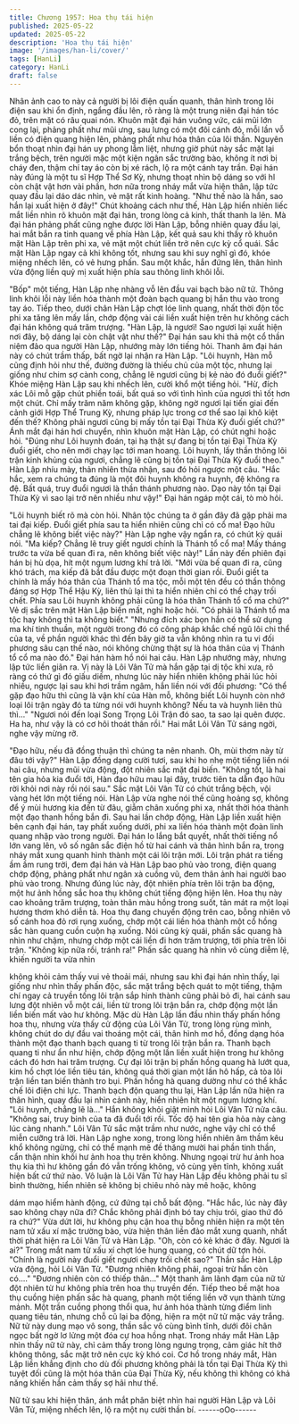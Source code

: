 ```yaml
---
title: Chương 1957: Hoa thụ tái hiện
published: 2025-05-22
updated: 2025-05-22
description: 'Hoa thụ tái hiện'
image: '/images/han-li/cover/'
tags: [HanLi]
category: HanLi
draft: false
---
```


Nhân ảnh cao to này cả người bị lôi điện quấn quanh, thân hình
trong lôi điện sau khi ổn định, ngẩng đầu lên, rõ ràng là một trung
niên đại hán tóc đỏ, trên mặt có râu quai nón.
Khuôn mặt đại hán vuông vức, cái mũi lớn cong lại, phảng phất
như mũi ưng, sau lưng có một đôi cánh đỏ, mỗi lần vỗ liền có điện
quang hiện lên, phảng phất như hóa thân của lôi thần.
Nguyên bổn thoạt nhìn đại hán uy phong lẫm liệt, nhưng giờ phút
này sắc mặt lại trắng bệch, trên người mặc một kiện ngân sắc
trường bào, không ít nơi bị cháy đen, thậm chí tay áo còn bị xé
rách, lộ ra một cánh tay trần.
Đại hán này đúng là một tu sĩ Hợp Thể Sơ Kỳ, nhưng thoạt nhìn
bộ dáng so với hl còn chật vật hơn vài phần, hơn nữa trong nháy
mắt vừa hiện thân, lập tức quay đầu lại dáo dác nhìn, vẻ mặt rất
kinh hoàng.
"Như thế nào là hắn, sao hắn lại xuất hiện ở đây!" Chút khoảng
cách như thế, Hàn Lập hiển nhiên liếc mắt liền nhìn rõ khuôn mặt
đại hán, trong lòng cả kinh, thất thanh la lên.
Mà đại hán phảng phất cũng nghe được lời Hàn Lập, bỗng nhiên
quay đầu lại, hai mắt bắn ra tinh quang về phía Hàn Lập, kết quả
sau khi thấy rõ khuôn mặt Hàn Lập trên phi xa, vẻ mặt một chút
liền trở nên cực kỳ cổ quái.
Sắc mặt Hàn Lập ngay cả khi không tốt, nhưng sau khi suy nghĩ
gì đó, khóe miệng nhếch lên, có vẻ hưng phấn.
Sau một khắc, hắn đứng lên, thân hình vừa động liền quỷ mị xuất
hiện phía sau thông linh khôi lỗi.

"Bốp" một tiếng, Hàn Lập nhẹ nhàng vỗ lên đầu vai bạch bào nữ
tử.
Thông linh khôi lỗi này liền hóa thành một đoàn bạch quang bị
hắn thu vào trong tay áo.
Tiếp theo, dưới chân Hàn Lập chợt lóe linh quang, nhất thời độn
tốc phi xa tăng lên mấy lần, chớp động vài cái liền xuất hiện trên
hư không cách đại hán không quá trăm trượng.
"Hàn Lập, là ngươi! Sao ngươi lại xuất hiện nơi đây, bộ dáng lại
còn chật vật như thế?" Đại hán sau khi thả một cổ thần niệm đảo
qua người Hàn Lập, nhướng mày lớn tiếng hỏi.
Thanh âm đại hán này có chút trầm thấp, bất ngờ lại nhận ra Hàn
Lập.
"Lôi huynh, Hàn mỗ cũng định hỏi như thế, đường đường là thiếu
chủ của một tộc, nhưng lại giống như chim sợ cành cong, chẳng
lẽ ngươi cũng bị kẻ nào đó đuổi giết?" Khóe miệng Hàn Lập sau
khi nhếch lên, cười khổ một tiếng hỏi.
"Hừ, đích xác Lôi mỗ gặp chút phiền toái, bất quá so với tình hình
của ngươi thì tốt hơn một chút. Chỉ mấy trăm năm không gặp,
không ngờ ngươi lại tiến giai đến cảnh giới Hợp Thể Trung Kỳ,
nhưng pháp lực trong cơ thể sao lại khô kiệt đến thế? Không phải
ngươi cũng bị mấy tồn tại Đại Thừa Kỳ đuổi giết chứ?" Ánh mắt
đại hán hơi chuyển, nhìn khuôn mặt Hàn Lập, có chút nghi hoặc
hỏi.
"Đúng như Lôi huynh đoán, tại hạ thật sự đang bị tồn tại Đại Thừa
Kỳ đuổi giết, cho nên mới chạy lạc tới man hoang. Lôi huynh, lấy
thần thông lôi trận kinh khủng của ngươi, chẳng lẽ cũng bị tồn tại
Đại Thừa Kỳ đuổi theo." Hàn Lập nhíu mày, thản nhiên thừa nhận,
sau đó hỏi ngược một câu.
"Hắc hắc, xem ra chúng ta đúng là một đôi huynh không ra huynh,
đệ không ra đệ. Bất quá, truy đuổi ngươi là thần thánh phương
nào. Dạo này tồn tại Đại Thừa Kỳ vì sao lại trở nên nhiều như
vậy!" Đại hán ngáp một cái, tò mò hỏi.

"Lôi huynh biết rõ mà còn hỏi. Nhân tộc chúng ta ở gần đây đã
gặp phải ma tai đại kiếp. Đuổi giết phía sau ta hiển nhiên cũng chỉ
có cổ ma! Đạo hữu chẳng lẽ không biết việc này?" Hàn Lập nghe
vậy ngẩn ra, có chút kỳ quái nói.
"Ma kiếp? Chẳng lẽ truy giết ngươi chính là Thánh tổ cổ ma! Mấy
tháng trước ta vừa bế quan đi ra, nên không biết việc này!" Lần
này đến phiên đại hán bị hù dọa, hít một ngụm lương khí trả lời.
"Mới vừa bế quan đi ra, cũng khó trách, ma kiếp đã bắt đầu được
một đoạn thời gian rồi. Đuổi giết ta chính là mấy hóa thân của
Thánh tổ ma tộc, mỗi một tên đều có thần thông đáng sợ Hợp Thể
Hậu Kỳ, liên thủ lại thì ta hiển nhiên chỉ có thể chạy trối chết. Phía
sau Lôi huynh không phải cũng là hóa thân Thánh tổ cổ ma chứ?"
Vẻ dị sắc trên mặt Hàn Lập biến mất, nghi hoặc hỏi.
"Có phải là Thánh tổ ma tộc hay không thì ta không biết."
"Nhưng đích xác bọn hắn có thể sử dụng ma khí tinh thuần, một
người trong đó có công pháp khắc chế ngũ lôi chi thể của ta, về
phần người khác thì đến bây giờ ta vẫn không nhìn ra tu vi đối
phương sâu cạn thế nào, nói không chừng thật sự là hóa thân của
vị Thánh tổ cổ ma nào đó." Đại hán hàm hồ nói hai câu.
Hàn Lập nhướng mày, nhưng lập tức liền giãn ra.
Vị này là Lôi Vân Tử mà hắn gặp tại dị tộc khi xưa, rõ ràng có thứ
gì đó giấu diếm, nhưng lúc này hiển nhiên không phải lúc hỏi
nhiều, ngược lại sau khi hơi trầm ngâm, hắn liền nói với đối
phương:
"Có thể gặp đạo hữu thì cũng là vận khí của Hàn mỗ, không biết
Lôi huynh còn nhớ loại lôi trận ngày đó ta từng nói với huynh
không? Nếu ta và huynh liên thủ thì..."
"Ngươi nói đến loại Song Trọng Lôi Trận đó sao, ta sao lại quên
được. Ha ha, như vậy là có cơ hôi thoát thân rồi." Hai mắt Lôi Vân
Tử sáng ngời, nghe vậy mừng rỡ.

"Đạo hữu, nếu đã đồng thuận thì chúng ta nên nhanh. Oh, mùi
thơm này từ đâu tới vậy?" Hàn Lập đồng dạng cười tươi, sau khi
ho nhẹ một tiếng liền nói hai câu, nhưng mũi vừa động, đột nhiên
sắc mặt đại biến.
"Không tốt, là hai tên gia hỏa kia đuổi tới, Hàn đạo hữu mau lại
đây, trước tiên ta dẫn đạo hữu rời khỏi nơi này rồi nói sau." Sắc
mặt Lôi Vân Tử có chút trắng bệch, vội vàng hét lớn một tiếng nói.
Hàn Lập vừa nghe nói thế cũng hoảng sợ, không để ý mùi hương
kia đến từ đâu, giẫm chân xuống phi xa, nhất thời hóa thành một
đạo thanh hồng bắn đi.
Sau hai lần chớp động, Hàn Lập liền xuất hiện bên cạnh đại hán,
tay phất xuống dưới, phi xa liền hóa thành một đoàn linh quang
nhập vào trong người.
Đại hán lo lắng bắt quyết, nhất thời tiếng nổ lớn vang lên, vô số
ngân sắc điện hồ từ hai cánh và thân hình bắn ra, trong nháy mắt
xung quanh hình thành một cái lôi trận mới.
Lôi trận phát ra tiếng ầm ầm rung trời, đem đại hán và Hàn Lập
bao phủ vào trong, điện quang chớp động, phảng phất như ngân
xà cuồng vũ, đem thân ảnh hai người bao phủ vào trong. Nhưng
đúng lúc này, đột nhiên phía trên lôi trận ba động, một hư ảnh
hồng sắc hoa thụ không chút tiếng động hiện lên.
Hoa thụ này cao khoảng trăm trượng, toàn thân màu hồng trong
suốt, tản mát ra một loại hương thơm khó diễn tả.
Hoa thụ đang chuyển động trên cao, bỗng nhiên vô số cánh hoa
đỏ rơi rụng xuống, chớp một cái liền hóa thành một cổ hồng sắc
hàn quang cuồn cuộn hạ xuống.
Nói cũng kỳ quái, phấn sắc quang hà nhìn như chậm, nhưng
chớp một cái liền đi hơn trăm trượng, tới phía trên lôi trận.
"Không kịp nữa rồi, tránh ra!"
Phấn sắc quang hà nhìn vô cùng diễm lệ, khiến người ta vừa nhìn

không khỏi cảm thấy vui vẻ thoải mái, nhưng sau khi đại hán nhìn
thấy, lại giống như nhìn thấy phấn độc, sắc mặt trắng bệch quát to
một tiếng, thậm chí ngay cả truyền tống lôi trận sắp hình thành
cũng phải bỏ đi, hai cánh sau lưng đột nhiên vỗ một cái, liền từ
trong lôi trận bắn ra, chớp động một lần liền biến mất vào hư
không.
Mặc dù Hàn Lập lần đầu nhìn thấy phấn hồng hoa thụ, nhưng vừa
thấy cử động của Lôi Vân Tử, trong lòng rùng mình, không chút
do dự đầu vai thoáng một cái, thân hình mơ hồ, đồng dạng hóa
thành một đạo thanh bạch quang ti từ trong lôi trận bắn ra.
Thanh bạch quang ti như ẩn như hiện, chớp động một lần liền
xuất hiện trong hư không cách đó hơn hai trăm trượng.
Cự đại lôi trận bị phấn hồng quang hà lướt qua, kim hồ chợt lóe
liền tiêu tán, không quá thời gian một lần hô hấp, cả tòa lôi trận
liền tan biến thành tro bụi.
Phấn hồng hà quang dường như có thể khắc chế lôi điện chi lực.
Thanh bạch độn quang thu lại, Hàn Lập lần nữa hiện ra thân hình,
quay đầu lại nhìn cảnh này, hiển nhiên hít một ngụm lương khí.
"Lôi huynh, chẳng lẽ là..." Hắn không khỏi giật mình hỏi Lôi Vân
Tử nửa câu.
"Không sai, truy binh của ta đã đuổi tới rồi. Tốc độ hai tên gia hỏa
này càng lúc càng nhanh." Lôi Vân Tử sắc mặt trầm như nước,
nghe vậy chỉ có thể miễn cưỡng trả lời.
Hàn Lập nghe xong, trong lòng hiển nhiên âm thầm kêu khổ
không ngừng, chỉ có thể mạnh mẽ đề thăng mười hai phần tinh
thần, cẩn thận nhìn khối hư ảnh hoa thụ trên không.
Nhưng ngoại trừ hư ảnh hoa thụ kia thì hư không gần đó vẫn
trống không, vô cùng yên tĩnh, không xuất hiện bất cứ thứ nào.
Vô luận là Lôi Vân Tử hay Hàn Lập đều không phải tu sĩ bình
thường, hiển nhiên sẽ không bị chiêu nhỏ này mê hoặc, không

dám mạo hiểm hành động, cứ đứng tại chỗ bất động.
"Hắc hắc, lúc này đây sao không chạy nữa đi? Chắc không phải
định bó tay chịu trói, giao thứ đó ra chứ?"
Vừa dứt lời, hư không phụ cận hoa thụ bỗng nhiên hiện ra một
tên nam tử xấu xí mặc trường bào, vừa hiện thân liền đảo mắt
xung quanh, nhất thời phát hiện ra Lôi Vân Tử và Hàn Lập.
"Oh, còn có kẻ khác ở đây. Ngươi là ai?" Trong mắt nam tử xấu xí
chợt lóe hung quang, có chút dữ tợn hỏi.
"Chính là người này đuổi giết ngươi chạy trối chết sao?" Thần sắc
Hàn Lập vừa động, hỏi Lôi Vân Tử.
"Đương nhiên không phải, ngoại trừ hắn còn có...."
"Đương nhiên còn có thiếp thân..."
Một thanh âm lãnh đạm của nữ tử đột nhiên từ hư không phía
trên hoa thụ truyền đến.
Tiếp theo bề mặt hoa thụ cuồng hiện phấn sắc hà quang, phanh
một tiếng liền vỡ vụn thành từng mảnh.
Một trần cuồng phong thổi qua, hư ảnh hóa thành từng điểm linh
quang tiêu tán, nhưng chỗ cũ lại ba động, hiện ra một nữ tử mặc
váy trắng.
Nữ tử này dung mạo vô song, thần sắc vô cùng bình tĩnh, dưới
đôi chân ngọc bất ngờ lơ lửng một đóa cự hoa hồng nhạt.
Trong nháy mắt Hàn Lập nhìn thấy nữ tử này, chỉ cảm thấy trong
lòng ngưng trọng, cảm giác hít thở không thông, sắc mặt trở nên
cực kỳ khó coi.
Cơ hồ trong nháy mắt, Hàn Lập liền khẳng định cho dù đối
phương không phải là tồn tại Đại Thừa Kỳ thì tuyệt đối cũng là
một hóa thân của Đại Thừa Kỳ, nếu không thì không có khả năng
khiến hắn cảm thấy sợ hãi như thế.

Nữ tử sau khi hiện thân, ánh mắt phân biệt nhìn hai người Hàn
Lập và Lôi Vân Tử, miệng nhếch lên, lộ ra một nụ cười thần bí.
------oOo------
